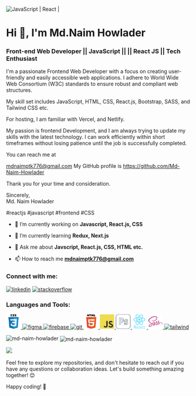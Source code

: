 ![JavaScript | React |](https://i.ibb.co/3YY6jw0/new-banner.jpg)

<h1 align="left">Hi 👋, I'm Md.Naim Howlader</h1>
<h3 align="left">Front-end Web Developer || JavaScript || || React JS || Tech Enthusiast</h3>
<p>
I'm a passionate Frontend Web Developer with a focus on creating user-friendly and easily accessible web applications. I adhere to World Wide Web Consortium (W3C) standards to ensure robust and compliant web structures.
</p>

My skill set includes JavaScript, HTML, CSS,  React.js,  Bootstrap, SASS, and Tailwind CSS etc.

For hosting, I am familiar with  Vercel, and Netlify.

My passion is frontend Development, and I am always trying to update my skills with the latest technology. I can work efficiently within short timeframes without losing patience until the job is successfully completed.

You can reach me at 

mdnaimptk776@gmail.com
My GitHub profile is https://github.com/Md-Naim-Howlader

Thank you for your time and consideration.

Sincerely, <br/>
Md. Naim Howlader

#reactjs #javascript #frontend #CSS

- 🔭 I’m currently working on **Javascript, React.js, CSS**

- 🌱 I’m currently learning **Redux, Next.js**

- 💬 Ask me about **Javscript, React.js, CSS, HTML etc.**

- 📫 How to reach me **mdnaimptk776@gmail.com**


<h3 align="left">Connect with me:</h3>

 [<img src='https://raw.githubusercontent.com/rahuldkjain/github-profile-readme-generator/master/src/images/icons/Social/linked-in-alt.svg' alt='linkedin' height='40'>](https://www.linkedin.com/in/md-naim-howlader/)   [<img src='https://raw.githubusercontent.com/rahuldkjain/github-profile-readme-generator/master/src/images/icons/Social/stack-overflow.svg' alt='stackoverflow' height='40'>](https://stackoverflow.com/users/23251041/md-naim-howlader)  

<h3 align="left">Languages and Tools:</h3>
<p align="left"> <a href="https://www.w3schools.com/css/" target="_blank" rel="noreferrer"> <img src="https://raw.githubusercontent.com/devicons/devicon/master/icons/css3/css3-original-wordmark.svg" alt="css3" width="40" height="40"/> </a> <a href="https://www.figma.com/" target="_blank" rel="noreferrer"> <img src="https://www.vectorlogo.zone/logos/figma/figma-icon.svg" alt="figma" width="40" height="40"/> </a> <a href="https://firebase.google.com/" target="_blank" rel="noreferrer"> <img src="https://www.vectorlogo.zone/logos/firebase/firebase-icon.svg" alt="firebase" width="40" height="40"/> </a> <a href="https://git-scm.com/" target="_blank" rel="noreferrer"> <img src="https://www.vectorlogo.zone/logos/git-scm/git-scm-icon.svg" alt="git" width="40" height="40"/> </a> <a href="https://www.w3.org/html/" target="_blank" rel="noreferrer"> <img src="https://raw.githubusercontent.com/devicons/devicon/master/icons/html5/html5-original-wordmark.svg" alt="html5" width="40" height="40"/> </a> <a href="https://developer.mozilla.org/en-US/docs/Web/JavaScript" target="_blank" rel="noreferrer"> <img src="https://raw.githubusercontent.com/devicons/devicon/master/icons/javascript/javascript-original.svg" alt="javascript" width="40" height="40"/> </a>  <a href="https://www.photoshop.com/en" target="_blank" rel="noreferrer"> <img src="https://raw.githubusercontent.com/devicons/devicon/master/icons/photoshop/photoshop-line.svg" alt="photoshop" width="40" height="40"/> </a> <a href="https://reactjs.org/" target="_blank" rel="noreferrer"> <img src="https://raw.githubusercontent.com/devicons/devicon/master/icons/react/react-original-wordmark.svg" alt="react" width="40" height="40"/> </a> <a href="https://sass-lang.com" target="_blank" rel="noreferrer"> <img src="https://raw.githubusercontent.com/devicons/devicon/master/icons/sass/sass-original.svg" alt="sass" width="40" height="40"/> </a> <a href="https://tailwindcss.com/" target="_blank" rel="noreferrer"> <img src="https://www.vectorlogo.zone/logos/tailwindcss/tailwindcss-icon.svg" alt="tailwind" width="40" height="40"/> </a> </p>

<p><img align="left" src="https://github-readme-stats.vercel.app/api/top-langs?username=md-naim-howlader&show_icons=true&locale=en&layout=compact" alt="md-naim-howlader" /></p>

<p>&nbsp;<img align="center" src="https://github-readme-stats.vercel.app/api?username=md-naim-howlader&show_icons=true&locale=en" alt="md-naim-howlader" /></p>

![](https://komarev.com/ghpvc/?username=Md-Naim-Howlader&color=blue)

Feel free to explore my repositories, and don't hesitate to reach out if you have any questions or collaboration ideas. Let's build something amazing together! 😊

Happy coding! 🚀
